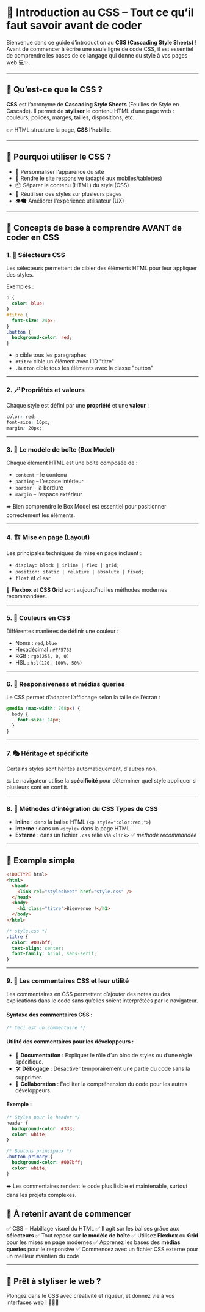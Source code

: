 # 🎨 Introduction au CSS – Tout ce qu’il faut savoir avant de coder

Bienvenue dans ce guide d’introduction au **CSS (Cascading Style Sheets)** ! Avant de commencer à écrire une seule ligne de code CSS, il est essentiel de comprendre les bases de ce langage qui donne du style à vos pages web 💻✨.

---

## 📌 Qu’est-ce que le CSS ?

**CSS** est l’acronyme de **Cascading Style Sheets** (Feuilles de Style en Cascade). Il permet de **styliser** le contenu HTML d’une page web : couleurs, polices, marges, tailles, dispositions, etc.

👉 HTML structure la page, **CSS l’habille**.

---

## 🧠 Pourquoi utiliser le CSS ?

- 🎨 Personnaliser l’apparence du site
- 📱 Rendre le site responsive (adapté aux mobiles/tablettes)
- 📦 Séparer le contenu (HTML) du style (CSS)
- 🚀 Réutiliser des styles sur plusieurs pages
- 👁️‍🗨️ Améliorer l'expérience utilisateur (UX)

---

## 🧱 Concepts de base à comprendre AVANT de coder en CSS

### 1. 🎯 Sélecteurs CSS

Les sélecteurs permettent de cibler des éléments HTML pour leur appliquer des styles.

Exemples :

```css
p {
  color: blue;
}
#titre {
  font-size: 24px;
}
.button {
  background-color: red;
}
```

- `p` cible tous les paragraphes
- `#titre` cible un élément avec l’ID "titre"
- `.button` cible tous les éléments avec la classe "button"

---

### 2. 🪄 Propriétés et valeurs

Chaque style est défini par une **propriété** et une **valeur** :

```css
color: red;
font-size: 16px;
margin: 20px;
```

---

### 3. 📐 Le modèle de boîte (Box Model)

Chaque élément HTML est une boîte composée de :

- `content` – le contenu
- `padding` – l’espace intérieur
- `border` – la bordure
- `margin` – l’espace extérieur

➡️ Bien comprendre le Box Model est essentiel pour positionner correctement les éléments.

---

### 4. 🏗️ Mise en page (Layout)

Les principales techniques de mise en page incluent :

- `display: block | inline | flex | grid;`
- `position: static | relative | absolute | fixed;`
- `float` et `clear`

🔧 **Flexbox** et **CSS Grid** sont aujourd’hui les méthodes modernes recommandées.

---

### 5. 🌈 Couleurs en CSS

Différentes manières de définir une couleur :

- Noms : `red`, `blue`
- Hexadécimal : `#FF5733`
- RGB : `rgb(255, 0, 0)`
- HSL : `hsl(120, 100%, 50%)`

---

### 6. 📱 Responsiveness et médias queries

Le CSS permet d’adapter l’affichage selon la taille de l’écran :

```css
@media (max-width: 768px) {
  body {
    font-size: 14px;
  }
}
```

---

### 7. 🎭 Héritage et spécificité

Certains styles sont hérités automatiquement, d'autres non.

⚖️ Le navigateur utilise la **spécificité** pour déterminer quel style appliquer si plusieurs sont en conflit.

---

### 8. 📁 Méthodes d'intégration du CSS Types de CSS

- **Inline** : dans la balise HTML (`<p style="color:red;">`)
- **Interne** : dans un `<style>` dans la page HTML
- **Externe** : dans un fichier `.css` relié via `<link>` ✅ _méthode recommandée_

---

## 🧪 Exemple simple

```html
<!DOCTYPE html>
<html>
  <head>
    <link rel="stylesheet" href="style.css" />
  </head>
  <body>
    <h1 class="titre">Bienvenue !</h1>
  </body>
</html>
```

```css
/* style.css */
.titre {
  color: #007bff;
  text-align: center;
  font-family: Arial, sans-serif;
}
```

---

### 9. 📝 Les commentaires CSS et leur utilité

Les commentaires en CSS permettent d’ajouter des notes ou des explications dans le code sans qu’elles soient interprétées par le navigateur.

#### Syntaxe des commentaires CSS :

```css
/* Ceci est un commentaire */
```

#### Utilité des commentaires pour les développeurs :

- 📖 **Documentation** : Expliquer le rôle d’un bloc de styles ou d’une règle spécifique.
- 🛠️ **Débogage** : Désactiver temporairement une partie du code sans la supprimer.
- 🤝 **Collaboration** : Faciliter la compréhension du code pour les autres développeurs.

#### Exemple :

```css
/* Styles pour le header */
header {
  background-color: #333;
  color: white;
}

/* Boutons principaux */
.button-primary {
  background-color: #007bff;
  color: white;
}
```

➡️ Les commentaires rendent le code plus lisible et maintenable, surtout dans les projets complexes.

## 📘 À retenir avant de commencer

✅ CSS = Habillage visuel du HTML
✅ Il agit sur les balises grâce aux **sélecteurs**
✅ Tout repose sur **le modèle de boîte**
✅ Utilisez **Flexbox** ou **Grid** pour les mises en page modernes
✅ Apprenez les bases des **médias queries** pour le responsive
✅ Commencez avec un fichier CSS externe pour un meilleur maintien du code

---

## 🚀 Prêt à styliser le web ?

Plongez dans le CSS avec créativité et rigueur, et donnez vie à vos interfaces web ! 🧑‍🎨🌐

